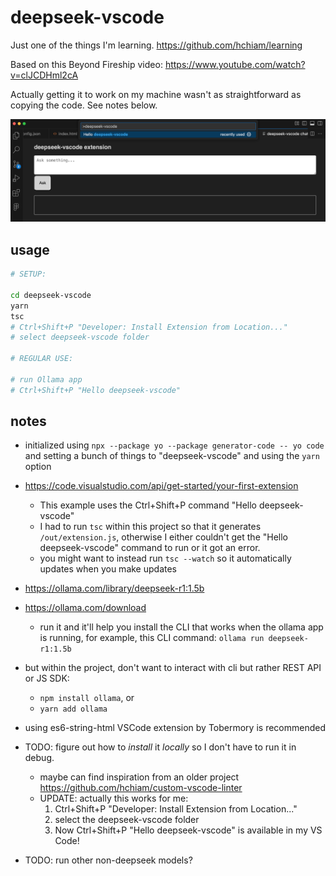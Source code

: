 # deepseek-vscode

Just one of the things I'm learning. <https://github.com/hchiam/learning>

Based on this Beyond Fireship video: <https://www.youtube.com/watch?v=clJCDHml2cA>

Actually getting it to work on my machine wasn't as straightforward as copying the code. See notes below.

<p align="center">
  <img src="screenshot.png" alt="screenshot">
</p>

## usage

```sh
# SETUP:

cd deepseek-vscode
yarn
tsc
# Ctrl+Shift+P "Developer: Install Extension from Location..."
# select deepseek-vscode folder

# REGULAR USE:

# run Ollama app
# Ctrl+Shift+P "Hello deepseek-vscode"
```

## notes

- initialized using `npx --package yo --package generator-code -- yo code` and setting a bunch of things to "deepseek-vscode" and using the `yarn` option

- <https://code.visualstudio.com/api/get-started/your-first-extension>
  - This example uses the Ctrl+Shift+P command "Hello deepseek-vscode"
  - I had to run `tsc` within this project so that it generates `/out/extension.js`, otherwise I either couldn't get the "Hello deepseek-vscode" command to run or it got an error.
  - you might want to instead run `tsc --watch` so it automatically updates when you make updates

- <https://ollama.com/library/deepseek-r1:1.5b>

- <https://ollama.com/download>
  - run it and it'll help you install the CLI that works when the ollama app is running, for example, this CLI command: `ollama run deepseek-r1:1.5b`

- but within the project, don't want to interact with cli but rather REST API or JS SDK:
  - `npm install ollama`, or
  - `yarn add ollama`

- using es6-string-html VSCode extension by Tobermory is recommended

- TODO: figure out how to _install_ it _locally_ so I don't have to run it in debug.
  - maybe can find inspiration from an older project <https://github.com/hchiam/custom-vscode-linter>
  - UPDATE: actually this works for me:
    1. Ctrl+Shift+P "Developer: Install Extension from Location..."
    2. select the deepseek-vscode folder
    3. Now Ctrl+Shift+P "Hello deepseek-vscode" is available in my VS Code!

- TODO: run other non-deepseek models?
